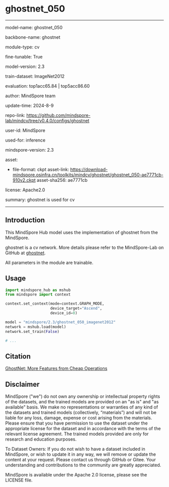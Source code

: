 # ghostnet_050

---

model-name: ghostnet_050

backbone-name: ghostnet

module-type: cv

fine-tunable: True

model-version: 2.3

train-dataset: ImageNet2012

evaluation: top1acc65.84 | top5acc86.60

author: MindSpore team

update-time: 2024-8-9

repo-link: <https://github.com/mindspore-lab/mindcv/tree/v0.4.0/configs/ghostnet>

user-id: MindSpore

used-for: inference

mindspore-version: 2.3

asset:

-
    file-format: ckpt
    asset-link: <https://download-mindspore.osinfra.cn/toolkits/mindcv/ghostnet/ghostnet_050-ae7771cb-910v2.ckpt>
    asset-sha256: ae7771cb

license: Apache2.0

summary: ghostnet is used for cv

---

## Introduction

This MindSpore Hub model uses the implementation of ghostnet from the MindSpore.

ghostnet is a cv network. More details please refer to the MindSpore-Lab on GitHub at [ghostnet](https://github.com/mindspore-lab/mindcv/blob/v0.4.0/configs/ghostnet/README.md).

All parameters in the module are trainable.

## Usage

```python
import mindspore_hub as mshub
from mindspore import context

context.set_context(mode=context.GRAPH_MODE,
                    device_target="Ascend",
                    device_id=0)

model = "mindspore/2.3/ghostnet_050_imagenet2012"
network = mshub.load(model)
network.set_train(False)

# ...
```

## Citation

[GhostNet: More Features from Cheap Operations](https://arxiv.org/pdf/1911.11907.pdf)

## Disclaimer

MindSpore ("we") do not own any ownership or intellectual property rights of the datasets, and the trained models are provided on an "as is" and "as available" basis. We make no representations or warranties of any kind of the datasets and trained models (collectively, “materials”) and will not be liable for any loss, damage, expense or cost arising from the materials. Please ensure that you have permission to use the dataset under the appropriate license for the dataset and in accordance with the terms of the relevant license agreement. The trained models provided are only for research and education purposes.

To Dataset Owners: If you do not wish to have a dataset included in MindSpore, or wish to update it in any way, we will remove or update the content at your request. Please contact us through GitHub or Gitee. Your understanding and contributions to the community are greatly appreciated.

MindSpore is available under the Apache 2.0 license, please see the LICENSE file.
